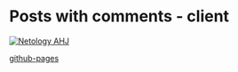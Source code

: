 # Posts with comments - client

[![Netology AHJ](https://github.com/O-R-C/ahj-homeworks-rxjs-2-client/actions/workflows/web.yml/badge.svg)](https://github.com/O-R-C/ahj-homeworks-rxjs-2-client/actions/workflows/web.yml)

[github-pages](https://o-r-c.github.io/ahj-homeworks-rxjs-2-client/)                                                                                                 
